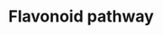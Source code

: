 ---
annotations:
- id: PW:0000002
  parent: classic metabolic pathway
  type: Pathway Ontology
  value: classic metabolic pathway
- id: PW:0000522
  parent: classic metabolic pathway
  type: Pathway Ontology
  value: flavonoid biosynthetic pathway
authors:
- Kozo2
- Afukushima
- Egonw
- AlexanderPico
- Khanspers
- DeSl
- Tokimatsu
- Mkutmon
description: Pathway describing the flavonoid biosynthesis.
last-edited: 2021-05-27
organisms:
- Arabidopsis thaliana
redirect_from:
- /index.php/Pathway:WP3620
- /instance/WP3620
- /instance/WP3620_rr118336
revision: r118336
schema-jsonld:
- '@context': https://schema.org/
  '@id': https://wikipathways.github.io/pathways/WP3620.html
  '@type': Dataset
  creator:
    '@type': Organization
    name: WikiPathways
  description: Pathway describing the flavonoid biosynthesis.
  keywords:
  - (+)-epicatechin
  - 3-O-Methylquercetin
  - 4'-Methylluteolin
  - 5,7-Dimethoxyapigenin
  - 6-Hydroxluteolin
  - 6-Methoxyluteolin
  - A1
  - A10
  - A11
  - A2
  - A3
  - A4
  - A5
  - A6
  - A7
  - A8
  - A9
  - Acacetin
  - Afzelechin
  - Apigenin
  - Apigenin 7,4'-dimethyl ether
  - Apigenin 7-rutinoside
  - C 3-(2'-Xyl-6'-Cou)Glc
  - C 3-(6'-Cou)Glc
  - C 3-(6'-Cou)Glc-5-(6'-Mal)Glc
  - C 3-(6'-Cou)Glc-5-Glc
  - C 3-Glc
  - C 3-Glc-2'-Xyl
  - C 3-Glc-5-Glc
  - CHI
  - CHS
  - Catechin
  - Cinnamtannin A1
  - Cosmosiin
  - Cyanidin
  - Cyanidin 3-sophoroside
  - Dihydrokaempferol
  - Dihydroquercetin
  - Diosmetin 7-glucoside
  - Diosmetin 7-neohesperidoside
  - Diosmetin 7-rutinoside
  - Epiafzelechin
  - Epicatechin-(4beta->8)5-epicatechin
  - Eriodictyol
  - Genkwanin
  - Hesperetin
  - Hesperetin 7-glucoside
  - Hesperetin 7-neohesperidoside
  - Hesperidin
  - Homoeriodictyol
  - I 3-(2''Rha)Glc
  - I 3-(6'-Rha)Glc
  - I 3-Ara
  - I 3-Ara-7-Rha
  - I 3-Glc
  - I 3-Glc-7-Rha
  - I 3-Rha
  - I 3-Rha-7-Glc
  - I 3-Rha-7-Rha
  - Isorhamnetin
  - K 3-(2'-Rha)Glc
  - K 3-(2'-Rha)Glc-7-Rha
  - K 3-(6'-(2''-Rha)Rha)Gal
  - K 3-(6'-Cou)Glc
  - K 3-(6'-Glu)Glu
  - K 3-(6'-Glu)Glu-7-Rha
  - K 3-(6'-Rha)Gal
  - K 3-(6'-Rha)Glc
  - K 3-Ara
  - K 3-Ara-7-Rha
  - K 3-Gal
  - K 3-Gal-7-Rha
  - K 3-Glc
  - K 3-Glc-7-Glc
  - K 3-Glc-7-Rha
  - K 3-Rha
  - K 3-Rha-7-Glc
  - K 3-Rha-7-Rha
  - K 7-(2'-Rha)Glc
  - K 7-Glc
  - Kaempferol
  - Leucocyanidin
  - Leucopelargonidin
  - Luteolin
  - Luteolin 3',7-diglucoside
  - Luteolin 4',7-diglucoside
  - Luteolin 4'-glucoside
  - Luteolin 7-glucoside
  - Naringenin
  - Naringenin 4'-O-glucoside
  - Naringenin chalcone
  - Naringin
  - Pelargonidin
  - Procyanidin B2
  - Procyanidin C1
  - Prunin
  - Q 3-(2'-Rha)Glc
  - Q 3-(2'-Rha)Glc-7-Glc
  - Q 3-(6'-Rha)Glc
  - Q 3-(6'-Rha)Glc-7-Rha
  - Q 3-Ara
  - Q 3-Ara-7-Rha
  - Q 3-Glc
  - Q 3-Glc-7-Glc
  - Q 3-Glc-7-Rha
  - Q 3-Rha
  - Q 3-Rha-7-Glc
  - Q 3-Rha-7-Rha
  - Q 7-Glc
  - Quercetin
  - Scutellarein
  - Scutellarein 7-glucuronide
  - '[Epicatechin-(4beta->8)]4-epicatechin'
  - p-Coumaroyl-CoA
  license: CC0
  name: Flavonoid pathway
seo: CreativeWork
title: Flavonoid pathway
wpid: WP3620
---